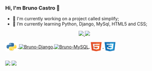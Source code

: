### Hi, I'm Bruno Castro 👋

- 🔭 I'm currently working on a project called simplify;
- 🌱 I’m currently learning Python, Django, MySql, HTML5 and CSS;

<div align="center">
  <a href="https://github.com/BrunoCastroM">
  <img height="165em" src="https://github-readme-stats.vercel.app/api?username=BrunoCastroM&show_icons=true&theme=dark&include_all_commits=true&count_private=true"/>
  <img height="165em" src="https://github-readme-stats.vercel.app/api/top-langs/?username=BrunoCastroM&layout=compact&langs_count=7&theme=dark"/>
</div>

<div style="display: inline_block"><br>
  <img align="center" alt="Bruno-Python" height="30" width="40" src="https://raw.githubusercontent.com/devicons/devicon/master/icons/python/python-original.svg">
  <img align="center" alt="Bruno-Django" height="30" width="40" img src="https://cdn.jsdelivr.net/gh/devicons/devicon/icons/django/django-plain.svg">
  <img align="center" alt="Bruno-MySQL" height="30" width="40" img src="https://cdn.jsdelivr.net/gh/devicons/devicon/icons/mysql/mysql-original.svg">
  <img align="center" alt="Bruno-HTML" height="30" width="40" src="https://raw.githubusercontent.com/devicons/devicon/master/icons/html5/html5-original.svg">
  <img align="center" alt="Bruno-CSS" height="30" width="40" src="https://raw.githubusercontent.com/devicons/devicon/master/icons/css3/css3-original.svg">
</div>

##

<div>
  <a href="http://www.linkedin.com/in/brunocastrom" target="_blank"><img src="https://img.shields.io/badge/-LinkedIn-%230077B5?style=for-the-badge&logo=linkedin&logoColor=white" target="_blank"></a>
  <a href = "mailto:brunocastromoura@hotmail.com"><img src="https://img.shields.io/badge/Gmail-D14836?style=for-the-badge&logo=gmail&logoColor=white"></a>
</div>
